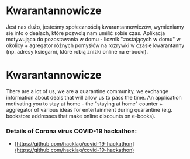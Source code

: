 # Kwarantannowicze

Jest nas dużo, jesteśmy społecznością kwarantannowiczów, wymieniamy się info o dealach, które pozwolą nam umilić sobie czas. Aplikacja motywująca do pozostawania w domu - licznik "zostających w domu" w okolicy + agregator różnych pomysłów na rozrywki w czasie kwarantanny (np. adresy ksiegarni, które robią zniżki online na e-booki).

# Kwarantannowicze

There are a lot of us, we are a quarantine community, we exchange information about deals that will allow us to pass the time. An application motivating you to stay at home - the "staying at home" counter + aggregator of various ideas for entertainment during quarantine (e.g. bookstore addresses that make online discounts on e-books).

### Details of Corona virus COVID-19 hackathon:
* [https://github.com/hacklag/covid-19-hackathon](https://github.com/hacklag/covid-19-hackathon)
